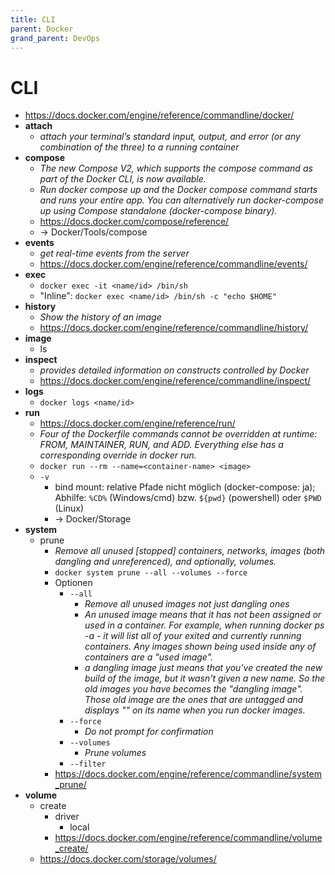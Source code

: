```yaml
---
title: CLI
parent: Docker
grand_parent: DevOps
---
```


# CLI
- <https://docs.docker.com/engine/reference/commandline/docker/>
- **attach**
  - *attach your terminal’s standard input, output, and error (or any combination of the three) to a running container*
- **compose**
  - *The new Compose V2, which supports the compose command as part of the Docker CLI, is now available.*
  - *Run docker compose up and the Docker compose command starts and runs your entire app. You can alternatively run docker-compose up using Compose standalone (docker-compose binary).*
  - <https://docs.docker.com/compose/reference/>
  - -> Docker/Tools/compose
- **events**
  - *get real-time events from the server* 
  - <https://docs.docker.com/engine/reference/commandline/events/> 
- **exec**
  - `docker exec -it <name/id> /bin/sh`
  - "Inline": `docker exec <name/id> /bin/sh -c "echo $HOME"`
- **history**
  - *Show the history of an image* 
  - <https://docs.docker.com/engine/reference/commandline/history/>
- **image**
  - ls
- **inspect**
  - *provides detailed information on constructs controlled by Docker* 
  - <https://docs.docker.com/engine/reference/commandline/inspect/>
- **logs**
  - `docker logs <name/id>`
- **run**
  - <https://docs.docker.com/engine/reference/run/>
  - *Four of the Dockerfile commands cannot be overridden at runtime: FROM, MAINTAINER, RUN, and ADD. Everything else has a corresponding override in docker run.* 
  - `docker run --rm --name=<container-name> <image>`
  - `-v`
    - bind mount: relative Pfade nicht möglich (docker-compose: ja); Abhilfe: `%CD%` (Windows/cmd) bzw. `${pwd}` (powershell) oder `$PWD` (Linux)
    - → Docker/Storage
- **system**
  - prune
    - *Remove all unused [stopped] containers, networks, images (both dangling and unreferenced), and optionally, volumes.*
    - `docker system prune --all --volumes --force`
    - Optionen
      - `--all`
        - *Remove all unused images not just dangling ones*
        - *An unused image means that it has not been assigned or used in a container. For example, when running docker ps -a - it will list all of your exited and currently running containers. Any images shown being used inside any of containers are a "used image".*
        - *a dangling image just means that you've created the new build of the image, but it wasn't given a new name. So the old images you have becomes the "dangling image". Those old image are the ones that are untagged and displays "<none>" on its name when you run docker images.*
      - `--force`
        - *Do not prompt for confirmation* 
      - `--volumes`
        - *Prune volumes* 
      - `--filter`  
    - <https://docs.docker.com/engine/reference/commandline/system_prune/>  
- **volume**
    - create
        - driver
            - local
        - <https://docs.docker.com/engine/reference/commandline/volume_create/>
    - <https://docs.docker.com/storage/volumes/>
